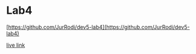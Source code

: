 # Lab4
[https://github.com/JurRodi/dev5-lab4](https://github.com/JurRodi/dev5-lab4)

[live link](https://dev5-lab4-rodijurrien-gmailcom.vercel.app/)